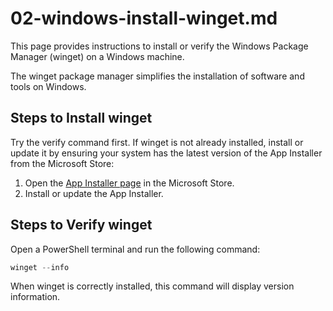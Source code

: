 # 02-windows-install-winget.md

This page provides instructions to install or verify the Windows Package Manager (winget) on a Windows machine.

The winget package manager simplifies the installation of software and tools on Windows.


## Steps to Install winget

Try the verify command first. If winget is not already installed, install or update it by ensuring your system has the latest version of the App Installer from the Microsoft Store:

1. Open the [App Installer page](https://apps.microsoft.com/store/detail/app-installer/9NBLGGH4NNS1) in the Microsoft Store.
2. Install or update the App Installer.

## Steps to Verify winget

Open a PowerShell terminal and run the following command:

```powershell
winget --info
```

When winget is correctly installed, this command will display version information.
